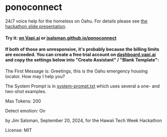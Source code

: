 # ponoconnect
24/7 voice help for the homeless on Oahu. For details please see [the hackathon slide presentation](https://bit.ly/ponoconnect).

#### Try it: [on Vapi.ai](https://vapi.ai?demo=true&shareKey=4922b20f-1964-400c-ac08-21b6889bf23d&assistantId=10dfbbc9-5aef-41a2-ba43-4e62980412a6) or [jsalsman.github.io/ponoconnect](https://jsalsman.github.io/ponoconnect)

#### If both of those are unresponsive, it's probably because the billing limits are exceeded. You can create a free trial account on [dashboard.vapi.ai](https://dashboard.vapi.ai/) and copy the settings below into "Create Assistant" / "Blank Template":

The First Message is: Greetings, this is the Oahu emergency housing locator. How may I help you?

The System Prompt is in [system-prompt.txt](system-prompt.txt) which uses several a one- and two-shot examples.

Max Tokens: 200

Detect emotion: On

by Jim Salsman, September 20, 2024, for the Hawaii Tech Week Hackathon

License: MIT
